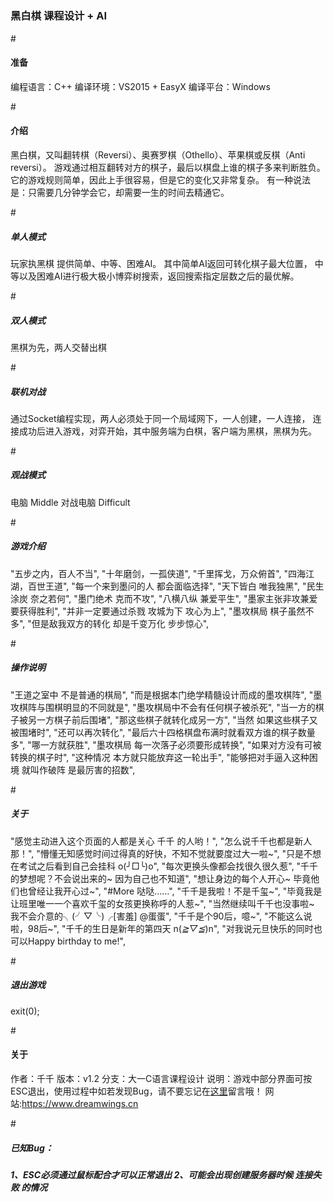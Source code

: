 # <h3>黑白棋 课程设计 + AI</h3>
#<h4>准备</h4>
	编程语言：C++
	编译环境：VS2015 + EasyX
	编译平台：Windows

#<h4>介绍</h4>
	黑白棋，又叫翻转棋（Reversi）、奥赛罗棋（Othello）、苹果棋或反棋（Anti reversi）。
	游戏通过相互翻转对方的棋子，最后以棋盘上谁的棋子多来判断胜负。
	它的游戏规则简单，因此上手很容易，但是它的变化又非常复杂。
	有一种说法是：只需要几分钟学会它，却需要一生的时间去精通它。
    
#<h5>单人模式</h5>
	玩家执黑棋
	提供简单、中等、困难AI。
	其中简单AI返回可转化棋子最大位置，
	中等以及困难AI进行极大极小博弈树搜索，返回搜索指定层数之后的最优解。
    
#<h5>双人模式</h5>
	黑棋为先，两人交替出棋
    
#<h5>联机对战</h5>
	通过Socket编程实现，两人必须处于同一个局域网下，一人创建，一人连接，
	连接成功后进入游戏，对弈开始，其中服务端为白棋，客户端为黑棋，黑棋为先。
    
#<h5>观战模式</h5>
	电脑 Middle 对战电脑 Difficult
    
#<h5>游戏介绍</h5>
		"五步之内，百人不当",
		"十年磨剑，一孤侠道",
		"千里挥戈，万众俯首",
		"四海江湖，百世王道",
		"每一个来到墨问的人 都会面临选择",
		"天下皆白 唯我独黑",
		"民生涂炭 奈之若何",
		"墨门绝术 克而不攻",
		"八横八纵 兼爱平生",
		"墨家主张非攻兼爱 要获得胜利",
		"并非一定要通过杀戮 攻城为下 攻心为上",
		"墨攻棋局 棋子虽然不多",
		"但是敌我双方的转化 却是千变万化 步步惊心",
		
#<h5>操作说明</h5>
		"王道之室中 不是普通的棋局",
		"而是根据本门绝学精髓设计而成的墨攻棋阵",
		"墨攻棋阵与围棋明显的不同就是",
		"墨攻棋局中不会有任何棋子被杀死",
		"当一方的棋子被另一方棋子前后围堵",
		"那这些棋子就转化成另一方",
		"当然 如果这些棋子又被围堵时",
		"还可以再次转化",
		"最后六十四格棋盘布满时就看双方谁的棋子数量多",
		"哪一方就获胜",
		"墨攻棋局 每一次落子必须要形成转换",
		"如果对方没有可被转换的棋子时",
		"这种情况 本方就只能放弃这一轮出手",
		"能够把对手逼入这种困境 就叫作破阵 是最厉害的招数",
		
#<h5>关于</h5>
		"感觉主动进入这个页面的人都是关心 千千 的人哟！",
		"怎么说千千也都是新人那！",
		"懵懂无知感觉时间过得真的好快，不知不觉就要度过大一啦~",
		"只是不想在考试之后看到自己会挂科 o(╯□╰)o",
		"每次更换头像都会找很久很久惹",
		"千千的梦想呢？不会说出来的~ 因为自己也不知道",
		"想让身边的每个人开心~ 毕竟他们也曾经让我开心过~",
		"#More 哒哒……",
		"千千是我啦！不是千玺~",
		"毕竟我是让班里唯一一个喜欢千玺的女孩更换称呼的人惹~",
		"当然继续叫千千也没事啦~ 我不会介意的╮(╯▽╰)╭[害羞]  @蛋蛋",
		"千千是个90后，噫~",
		"不能这么说啦，98后~",
		"千千的生日是新年的第四天 n(*≧▽≦*)n",
		"对我说元旦快乐的同时也可以Happy  birthday  to  me!",
		
#<h5>退出游戏</h5>
	exit(0);
    
#<h4>关于</h4>
	作者：千千
	版本：v1.2
	分支：大一C语言课程设计
	说明：游戏中部分界面可按ESC退出，使用过程中如若发现Bug，请不要忘记在<a href="www.dreamwings.cn">这里</a>留言哦！
	网站:<a href="www.dreamwings.cn">https://www.dreamwings.cn</a>

#<h5>已知Bug：<h5>
	1、ESC必须通过鼠标配合才可以正常退出
	2、可能会出现创建服务器时候 连接失败 的情况
		
